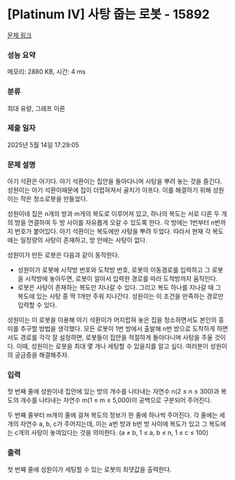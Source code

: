 # [Platinum IV] 사탕 줍는 로봇 - 15892 

[문제 링크](https://www.acmicpc.net/problem/15892) 

### 성능 요약

메모리: 2880 KB, 시간: 4 ms

### 분류

최대 유량, 그래프 이론

### 제출 일자

2025년 5월 14일 17:29:05

### 문제 설명

<p>아기 석환은 아기다. 아기 석환이는 집안을 돌아다니며 사탕을 뿌려 놓는 것을 즐긴다. 성원이는 아기 석환이때문에 집이 더럽혀져서 골치가 아프다. 이를 해결하기 위해 성원이는 작은 청소로봇을 만들었다.</p>

<p>성원이네 집은 n개의 방과 m개의 복도로 이루어져 있고, 하나의 복도는 서로 다른 두 개의 방을 연결하여 두 방 사이를 자유롭게 오갈 수 있도록 한다. 각 방에는 1번부터 n번까지 번호가 붙어있다. 아기 석환이는 복도에만 사탕을 뿌려 두었다. 따라서 현재 각 복도에는 일정량의 사탕이 존재하고, 방 안에는 사탕이 없다.</p>

<p>성원이가 만든 로봇은 다음과 같이 동작한다.</p>

<ul>
	<li>성원이가 로봇에 시작방 번호와 도착방 번호, 로봇의 이동경로를 입력하고 그 로봇을 시작방에 놓아두면, 로봇이 알아서 입력한 경로를 따라 도착방까지 움직인다.</li>
	<li>로봇은 사탕이 존재하는 복도만 지나갈 수 있다. 그리고 복도 하나를 지나갈 때 그 복도에 있는 사탕 중 딱 1개만 주워 지나간다. 성원이는 이 조건을 만족하는 경로만 입력할 수 있다.</li>
</ul>

<p>성원이는 이 로봇을 이용해 아기 석환이가 어지럽혀 놓은 집을 청소하면서도 본인의 흥미를 추구할 방법을 생각했다. 모든 로봇이 1번 방에서 출발해 n번 방으로 도착하게 하면서도 경로를 각각 잘 설정하면, 로봇들이 집안을 적절하게 돌아다니며 사탕을 주울 것이다. 이때, 성원이는 로봇을 최대 몇 개나 세팅할 수 있을지를 알고 싶다. 여러분이 성원이의 궁금증을 해결해주자.</p>

### 입력 

 <p>첫 번째 줄에 성원이네 집안에 있는 방의 개수를 나타내는 자연수 n(2 ≤ n ≤ 300)과 복도의 개수를 나타내는 자연수 m(1 ≤ m ≤ 5,000)이 공백으로 구분되어 주어진다.</p>

<p>두 번째 줄부터 m개의 줄에 걸쳐 복도의 정보가 한 줄에 하나씩 주어진다. 각 줄에는 세 개의 자연수 a, b, c가 주어지는데, 이는 a번 방과 b번 방 사이에 복도가 있고 그 복도에는 c개의 사탕이 놓여있다는 것을 의미한다. (a ≠ b,  1 ≤ a, b ≤ n,  1 ≤ c ≤ 100)</p>

### 출력 

 <p>첫 번째 줄에 성원이가 세팅할 수 있는 로봇의 최댓값을 출력한다.</p>

